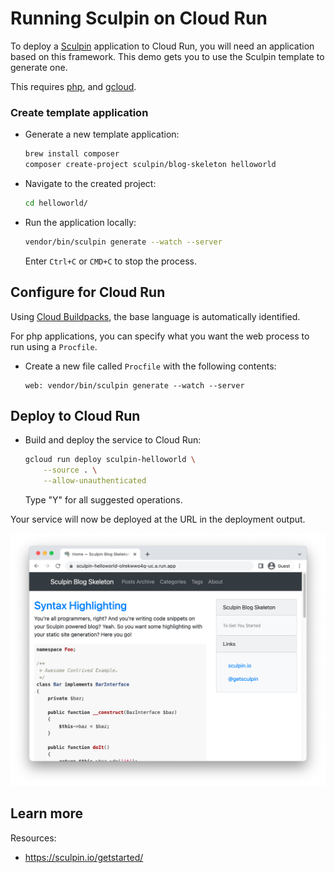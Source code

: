 # Running Sculpin on Cloud Run

<!--- Generated 2022-08-24 06:43:53.366858 -->

To deploy a [Sculpin](https://sculpin.io) application to Cloud Run, you will need an application
based on this framework. This demo gets you to use the Sculpin template to generate one. 

This requires [php](https://www.php.net/manual/en/install.php), and [gcloud](https://cloud.google.com/sdk/docs/install).


### Create template application


* Generate a new template application: 

    ```bash
    brew install composer
    composer create-project sculpin/blog-skeleton helloworld

    ```




* Navigate to the created project:

    ```bash
    cd helloworld/
    ```

* Run the application locally:

    ```bash
    vendor/bin/sculpin generate --watch --server
    ```

    

    Enter `Ctrl+C` or `CMD+C` to stop the process.


## Configure for Cloud Run

Using [Cloud Buildpacks](https://github.com/GoogleCloudPlatform/buildpacks), 
the base language is automatically identified.



For php applications, you can specify what you want the web process to run using a `Procfile`. 

* Create a new file called `Procfile` with the following contents: 

    ```
    web: vendor/bin/sculpin generate --watch --server
    ```






## Deploy to Cloud Run

* Build and deploy the service to Cloud Run: 


    ```bash
    gcloud run deploy sculpin-helloworld \
        --source . \
        --allow-unauthenticated 
    ```

    Type "Y" for all suggested operations.


Your service will now be deployed at the URL in the deployment output.

![Example Sculpin deployment](example.png)





## Learn more

Resources: 

- https://sculpin.io/getstarted/
